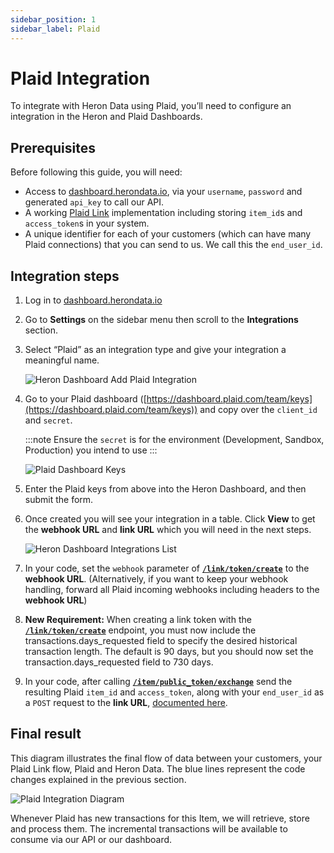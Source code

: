 ```yaml
---
sidebar_position: 1
sidebar_label: Plaid
---
```


# Plaid Integration

To integrate with Heron Data using Plaid, you’ll need to configure an integration in the Heron and Plaid Dashboards.

## Prerequisites

Before following this guide, you will need:

- Access to [dashboard.herondata.io](http://dashboard.herondata.io), via your `username`, `password` and generated `api_key` to call our API.
- A working [Plaid Link](https://plaid.com/docs/link/) implementation including storing `item_id`s and `access_token`s in your system.
- A unique identifier for each of your customers (which can have many Plaid connections) that you can send to us. We call this the `end_user_id`.

## Integration steps

<!-- I would add a video screen capture here - I like following visual instructions with the verbal ones -->

1. Log in to [dashboard.herondata.io](http://dashboard.herondata.io)
2. Go to **Settings** on the sidebar menu then scroll to the **Integrations** section.
3. Select “Plaid” as an integration type and give your integration a meaningful name.

    ![Heron Dashboard Add Plaid Integration](/img/heron_dashboard_add_integration_plaid.png)

4. Go to your Plaid dashboard ([https://dashboard.plaid.com/team/keys](https://dashboard.plaid.com/team/keys)) and copy over the `client_id` and `secret`.

    :::note
    Ensure the `secret` is for the environment (Development, Sandbox, Production) you intend to use
    :::

    ![Plaid Dashboard Keys](/img/plaid_dashboard_keys.png)

5. Enter the Plaid keys from above into the Heron Dashboard, and then submit the form.
6. Once created you will see your integration in a table. Click **View** to get the **webhook URL** and **link URL** which you will need in the next steps.

    ![Heron Dashboard Integrations List](/img/heron_dashboard_integrations_plaid.png)

7. In your code, set the `webhook` parameter of
   **[`/link/token/create`](https://plaid.com/docs/api/tokens/#linktokencreate)**
   to the **webhook URL**. (Alternatively, if you want to keep your webhook
   handling, forward all Plaid incoming webhooks including headers to the
   **webhook URL**)
8. **New Requirement:**  When creating a link token with the **[`/link/token/create`](https://plaid.com/docs/api/tokens/#linktokencreate)** endpoint, you must now include the transactions.days_requested field to specify the desired historical transaction length. The default is 90 days, but you should now set the transaction.days_requested field to 730 days.
9. In your code, after calling
   **[`/item/public_token/exchange`](https://plaid.com/docs/api/tokens/#itempublic_tokenexchange)**
   send the resulting Plaid `item_id` and `access_token`, along with your
   `end_user_id` as a `POST` request to the **link URL**, [documented
   here](https://docs.herondata.io/api#tag/Integrations/paths/~1api~1integrations~1{heron_id}~1links/post).

## Final result

This diagram illustrates the final flow of data between your customers, your
Plaid Link flow, Plaid and Heron Data. The blue lines represent the code
changes explained in the previous section.

![Plaid Integration Diagram](/img/plaid_integration_diagram.png)

Whenever Plaid has new transactions for this Item, we will retrieve, store and
process them. The incremental transactions will be available to consume via our
API or our dashboard.

